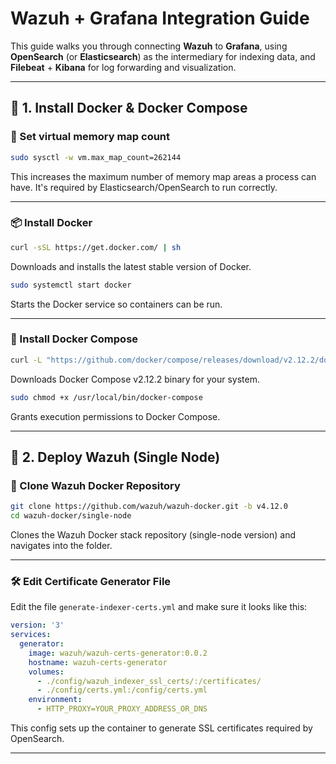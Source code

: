 # Wazuh + Grafana Integration Guide

This guide walks you through connecting **Wazuh** to **Grafana**, using **OpenSearch** (or **Elasticsearch**) as the intermediary for indexing data, and **Filebeat** + **Kibana** for log forwarding and visualization.

---

## 🔧 1. Install Docker & Docker Compose

### 📌 Set virtual memory map count

```bash
sudo sysctl -w vm.max_map_count=262144
```

This increases the maximum number of memory map areas a process can have. It's required by Elasticsearch/OpenSearch to run correctly.

---

### 📦 Install Docker

```bash
curl -sSL https://get.docker.com/ | sh
```

Downloads and installs the latest stable version of Docker.

```bash
sudo systemctl start docker
```

Starts the Docker service so containers can be run.

---

### 🧰 Install Docker Compose

```bash
curl -L "https://github.com/docker/compose/releases/download/v2.12.2/docker-compose-$(uname -s)-$(uname -m)" -o /usr/local/bin/docker-compose
```

Downloads Docker Compose v2.12.2 binary for your system.

```bash
sudo chmod +x /usr/local/bin/docker-compose
```

Grants execution permissions to Docker Compose.

---

## 🧱 2. Deploy Wazuh (Single Node)

### 🔁 Clone Wazuh Docker Repository

```bash
git clone https://github.com/wazuh/wazuh-docker.git -b v4.12.0
cd wazuh-docker/single-node
```

Clones the Wazuh Docker stack repository (single-node version) and navigates into the folder.

---

### 🛠️ Edit Certificate Generator File

Edit the file `generate-indexer-certs.yml` and make sure it looks like this:

```yaml
version: '3'
services:
  generator:
    image: wazuh/wazuh-certs-generator:0.0.2
    hostname: wazuh-certs-generator
    volumes:
      - ./config/wazuh_indexer_ssl_certs/:/certificates/
      - ./config/certs.yml:/config/certs.yml
    environment:
      - HTTP_PROXY=YOUR_PROXY_ADDRESS_OR_DNS
```

This config sets up the container to generate SSL certificates required by OpenSearch.

---












